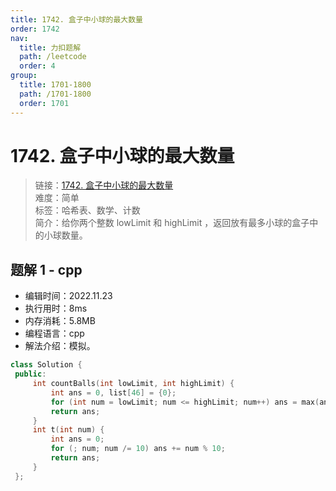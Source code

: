 ```yaml
---
title: 1742. 盒子中小球的最大数量
order: 1742
nav:
  title: 力扣题解
  path: /leetcode
  order: 4
group:
  title: 1701-1800
  path: /1701-1800
  order: 1701
---
```


# 1742. 盒子中小球的最大数量
    
> 链接：[1742. 盒子中小球的最大数量](https://leetcode.cn/problems/maximum-number-of-balls-in-a-box/)  
> 难度：简单  
> 标签：哈希表、数学、计数  
> 简介：给你两个整数 lowLimit 和 highLimit ，返回放有最多小球的盒子中的小球数量。
      
## 题解 1 - cpp
- 编辑时间：2022.11.23
- 执行用时：8ms
- 内存消耗：5.8MB
- 编程语言：cpp
- 解法介绍：模拟。
```cpp
class Solution {
 public:
     int countBalls(int lowLimit, int highLimit) {
         int ans = 0, list[46] = {0};
         for (int num = lowLimit; num <= highLimit; num++) ans = max(ans, ++list[t(num)]);
         return ans;
     }
     int t(int num) {
         int ans = 0;
         for (; num; num /= 10) ans += num % 10;
         return ans;
     }
 };
```

      
